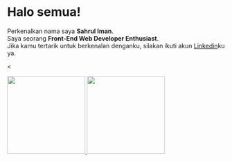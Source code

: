 # Halo semua! 
Perkenalkan nama saya **Sahrul Iman**.\
Saya seorang **Front-End Web Developer Enthusiast**.\
Jika kamu tertarik untuk berkenalan denganku, silakan ikuti akun [Linkedin](https://www.linkedin.com/in/sahrul-iman//)ku ya.  

<<p align="left">
<a href="https://github.com/sahruliman28">
  <img height="180em" src="https://github-readme-stats-eight-theta.vercel.app/api?username=gilangadhan&show_icons=true&theme=algolia&include_all_commits=true&count_private=true"/>
  <img height="180em" src="https://github-readme-stats-eight-theta.vercel.app/api/top-langs/?username=gilangadhan&layout=compact&langs_count=8&theme=algolia"/>
</a>
</p>
